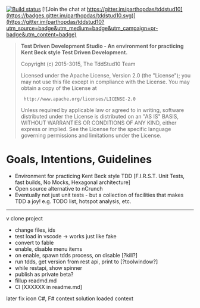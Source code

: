 [![Build status](https://ci.appveyor.com/api/projects/status/XXXXXX/branch/master?svg=true)](https://ci.appveyor.com/project/parthopdas/tddstud10/branch/master)
[![Join the chat at https://gitter.im/parthopdas/tddstud10](https://badges.gitter.im/parthopdas/tddstud10.svg)](https://gitter.im/parthopdas/tddstud10?utm_source=badge&utm_medium=badge&utm_campaign=pr-badge&utm_content=badge)

> **Test Driven Development Studio - An environment for practicing Kent Beck style Test Driven Development.**
>
>  Copyright (c) 2015-3015, The TddStud10 Team
>
>  Licensed under the Apache License, Version 2.0 (the "License");
>  you may not use this file except in compliance with the License.
>  You may obtain a copy of the License at
>
>      http://www.apache.org/licenses/LICENSE-2.0
>
>  Unless required by applicable law or agreed to in writing, software
>  distributed under the License is distributed on an "AS IS" BASIS,
>  WITHOUT WARRANTIES OR CONDITIONS OF ANY KIND, either express or implied.
>  See the License for the specific language governing permissions and
>  limitations under the License.

# Goals, Intentions, Guidelines

  - Environment for practicing Kent Beck style TDD [F.I.R.S.T. Unit Tests, fast builds, No Mocks, Hexagonal architecture]
  - Open source alternative to nCrunch
  - Eventually not just unit tests - but a collection of facilities that makes TDD a joy! e.g. TODO list, hotspot analysis, etc.

---

v clone project
- change files, ids
- test load in vscode -> works just like fake
- convert to fable
- enable, disable menu items
- on enable, spawn tdds process, on disable [?kill?]
- run tdds, get version from rest api, print to [?toolwindow?]
- while restapi, show spinner
- publish as private beta?
- fillup readmd.md
- CI [XXXXXX in readme.md]

later
fix icon
C#, F# context
solution loaded context
